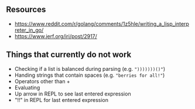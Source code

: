 ## Resources

- https://www.reddit.com/r/golang/comments/1z5hle/writing_a_lisp_interpreter_in_go/
- https://www.jerf.org/iri/post/2917/

## Things that currently do not work

- Checking if a list is balanced during parsing (e.g. `")))))))()"`)
- Handing strings that contain spaces (e.g. `"berries for all!"`)
- Operators other than +
- Evaluating
- Up arrow in REPL to see last entered expression
- "!!" in REPL for last entered expression

